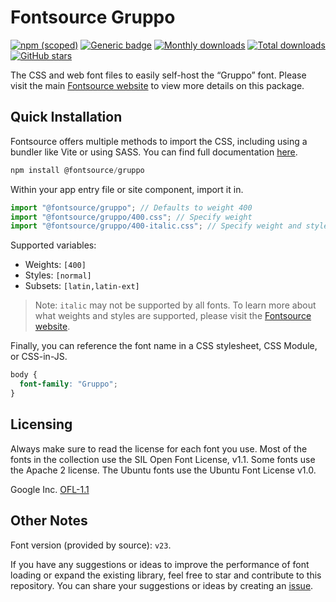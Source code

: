 # Fontsource Gruppo

[![npm (scoped)](https://img.shields.io/npm/v/@fontsource/gruppo?color=brightgreen)](https://www.npmjs.com/package/@fontsource/gruppo) [![Generic badge](https://img.shields.io/badge/fontsource-passing-brightgreen)](https://github.com/fontsource/fontsource) [![Monthly downloads](https://badgen.net/npm/dm/@fontsource/gruppo)](https://github.com/fontsource/fontsource) [![Total downloads](https://badgen.net/npm/dt/@fontsource/gruppo)](https://github.com/fontsource/fontsource) [![GitHub stars](https://img.shields.io/github/stars/fontsource/fontsource.svg?style=social&label=Star)](https://github.com/fontsource/fontsource/stargazers)

The CSS and web font files to easily self-host the “Gruppo” font. Please visit the main [Fontsource website](https://fontsource.org/fonts/gruppo) to view more details on this package.

## Quick Installation

Fontsource offers multiple methods to import the CSS, including using a bundler like Vite or using SASS. You can find full documentation [here](https://fontsource.org/docs/getting-started/introduction).

```javascript
npm install @fontsource/gruppo
```

Within your app entry file or site component, import it in.

```javascript
import "@fontsource/gruppo"; // Defaults to weight 400
import "@fontsource/gruppo/400.css"; // Specify weight
import "@fontsource/gruppo/400-italic.css"; // Specify weight and style
```

Supported variables:
- Weights: `[400]`
- Styles: `[normal]`
- Subsets: `[latin,latin-ext]`

> Note: `italic` may not be supported by all fonts. To learn more about what weights and styles are supported, please visit the [Fontsource website](https://fontsource.org/fonts/gruppo).

Finally, you can reference the font name in a CSS stylesheet, CSS Module, or CSS-in-JS.

```css
body {
  font-family: "Gruppo";
}
```

## Licensing
Always make sure to read the license for each font you use. Most of the fonts in the collection use the SIL Open Font License, v1.1. Some fonts use the Apache 2 license. The Ubuntu fonts use the Ubuntu Font License v1.0.

Google Inc.
[OFL-1.1](http://scripts.sil.org/OFL)

## Other Notes
Font version (provided by source): `v23`.

If you have any suggestions or ideas to improve the performance of font loading or expand the existing library, feel free to star and contribute to this repository. You can share your suggestions or ideas by creating an [issue](https://github.com/fontsource/fontsource/issues).
